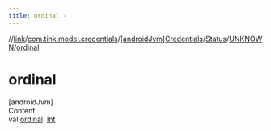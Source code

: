 ```yaml
---
title: ordinal -
---
```

//[link](../../../../index.md)/[com.tink.model.credentials](../../../index.md)/[[androidJvm]Credentials](../../index.md)/[Status](../index.md)/[UNKNOWN](index.md)/[ordinal](ordinal.md)



# ordinal  
[androidJvm]  
Content  
val [ordinal](ordinal.md): [Int](https://kotlinlang.org/api/latest/jvm/stdlib/kotlin/-int/index.html)  



